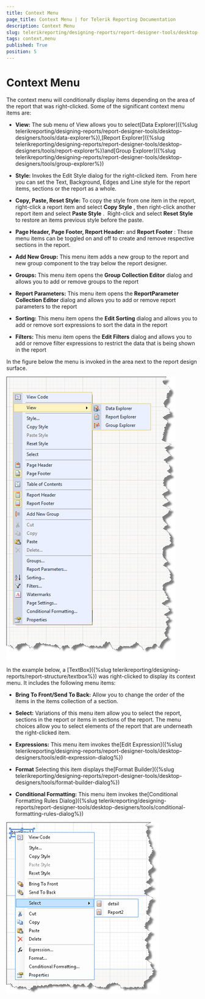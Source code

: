 ```yaml
---
title: Context Menu
page_title: Context Menu | for Telerik Reporting Documentation
description: Context Menu
slug: telerikreporting/designing-reports/report-designer-tools/desktop-designers/tools/context-menu
tags: context,menu
published: True
position: 5
---
```


# Context Menu



The context menu will conditionally display items depending on the area of the report that was right-clicked. Some of the significant context menu items are: 

*  __View:__  The sub menu of View allows you to select[Data Explorer]({%slug telerikreporting/designing-reports/report-designer-tools/desktop-designers/tools/data-explorer%}),[Report Explorer]({%slug telerikreporting/designing-reports/report-designer-tools/desktop-designers/tools/report-explorer%})and[Group Explorer]({%slug telerikreporting/designing-reports/report-designer-tools/desktop-designers/tools/group-explorer%})

*  __Style:__  Invokes the Edit Style dialog for the right-clicked item.  From here you can set the Text, Background, Edges and Line style for the report items, sections or the report as a whole.

*  __Copy, Paste, Reset Style:__  To copy the style from one item in the report, right-click a report item and select __Copy Style__  , then right-click another report item and select __Paste Style__  .  Right-click and select __Reset Style__  to restore an items previous style before the paste.

*  __Page Header, Page Footer, Report Header:__  and __Report Footer__  : These menu items can be toggled on and off to create and remove respective sections in the report.

*  __Add New Group:__  This menu item adds a new group to the report and new group component to the tray below the report designer.

*  __Groups:__  This menu item opens the __Group Collection Editor__  dialog and allows you to add or remove groups to the report

*  __Report Parameters:__  This menu item opens the __ReportParameter Collection Editor__  dialog and allows you to add or remove report parameters to the report

*  __Sorting:__  This menu item opens the __Edit Sorting__  dialog and allows you to add or remove sort expressions to sort the data in the report

*  __Filters:__  This menu item opens the __Edit Filters__  dialog and allows you to add or remove filter expressions to restrict the data that is being shown in the report

In the figure below the menu is invoked in the area next to the report design surface. 

  

  ![](images/UI012.png)

In the example below, a [TextBox]({%slug telerikreporting/designing-reports/report-structure/textbox%})           was right-clicked to display its context menu. It includes the following menu items:

*  __Bring To Front/Send To Back:__  Allow you to change the order of the items in the items collection of a section.

*  __Select:__  Variations of this menu item allow you to select the report, sections in the report or items in sections of the report. The menu choices allow you to select elements of the report that are underneath the right-clicked item.

*  __Expressions:__  This menu item invokes the[Edit Expression]({%slug telerikreporting/designing-reports/report-designer-tools/desktop-designers/tools/edit-expression-dialog%})

*  __Format__  Selecting this item displays the[Format Builder]({%slug telerikreporting/designing-reports/report-designer-tools/desktop-designers/tools/format-builder-dialog%})

*  __Conditional Formatting:__  This menu item invokes the[Conditional Formatting Rules Dialog]({%slug telerikreporting/designing-reports/report-designer-tools/desktop-designers/tools/conditional-formatting-rules-dialog%})  

  ![](images/UI013.png)

